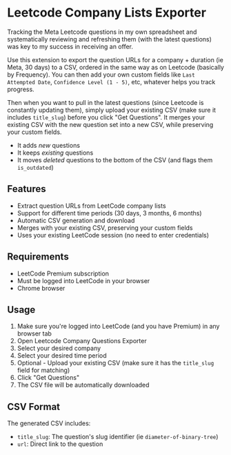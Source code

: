 # Leetcode Company Lists Exporter

Tracking the Meta Leetcode questions in my own spreadsheet and systematically reviewing and refreshing them (with the latest questions) was key to my success in receiving an offer.

Use this extension to export the question URLs for a company + duration (ie Meta, 30 days) to a CSV, ordered in the same way as on Leetcode (basically by Frequency). You can then add your own custom fields like `Last Attempted Date`, `Confidence Level (1 - 5)`, etc, whatever helps you track progress.

Then when you want to pull in the latest questions (since Leetcode is constantly updating them), simply upload your existing CSV (make sure it includes `title_slug`) before you click "Get Questions". It merges your existing CSV with the new question set into a new CSV, while preserving your custom fields.
- It adds _new_ questions
- It keeps _existing_ questions
- It moves _deleted_ questions to the bottom of the CSV (and flags them `is_outdated`)

## Features

- Extract question URLs from LeetCode company lists
- Support for different time periods (30 days, 3 months, 6 months)
- Automatic CSV generation and download
- Merges with your existing CSV, preserving your custom fields
- Uses your existing LeetCode session (no need to enter credentials)

## Requirements

- LeetCode Premium subscription
- Must be logged into LeetCode in your browser
- Chrome browser

## Usage

1. Make sure you're logged into LeetCode (and you have Premium) in any browser tab
2. Open Leetcode Company Questions Exporter
3. Select your desired company
4. Select your desired time period
5. Optional - Upload your existing CSV (make sure it has the `title_slug` field for matching)
5. Click "Get Questions"
6. The CSV file will be automatically downloaded

## CSV Format

The generated CSV includes:
- `title_slug`: The question's slug identifier (ie `diameter-of-binary-tree`)
- `url`: Direct link to the question
